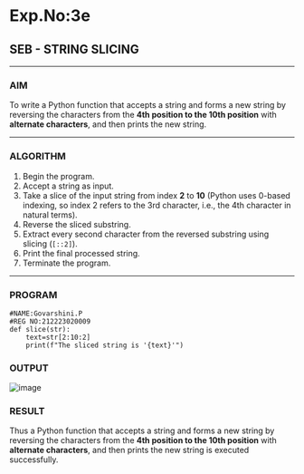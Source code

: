 # Exp.No:3e
## SEB - STRING SLICING

---

### AIM  
To write a Python function that accepts a string and forms a new string by reversing the characters from the **4th position to the 10th position** with **alternate characters**, and then prints the new string.

---

### ALGORITHM

1. Begin the program.  
2. Accept a string as input.  
3. Take a slice of the input string from index **2** to **10** (Python uses 0-based indexing, so index 2 refers to the 3rd character, i.e., the 4th character in natural terms).  
4. Reverse the sliced substring.  
5. Extract every second character from the reversed substring using slicing (`[::2]`).  
6. Print the final processed string.  
7. Terminate the program.

---

### PROGRAM

```
#NAME:Govarshini.P
#REG NO:212223020009
def slice(str):
    text=str[2:10:2]
    print(f"The sliced string is '{text}'")
```

### OUTPUT
![image](https://github.com/user-attachments/assets/8f3529b8-bbe2-4247-8f51-52448cbc30e1)


### RESULT
Thus a Python function that accepts a string and forms a new string by reversing the characters from the **4th position to the 10th position** with **alternate characters**, and then prints the new string is executed successfully.

